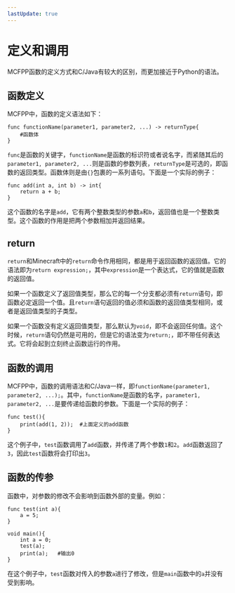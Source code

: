 ```yaml
---
lastUpdate: true
---
```


# 定义和调用

MCFPP函数的定义方式和C/Java有较大的区别，而更加接近于Python的语法。

## 函数定义

MCFPP中，函数的定义语法如下：

```mcfpp
func functionName(parameter1, parameter2, ...) -> returnType{
    #函数体
}
```

`func`是函数的关键字，`functionName`是函数的标识符或者说名字，而紧随其后的`parameter1, parameter2, ...`则是函数的参数列表，`returnType`是可选的，即函数的返回类型。函数体则是由`{}`包裹的一系列语句。下面是一个实际的例子：

```mcfpp
func add(int a, int b) -> int{
    return a + b;
}
```

这个函数的名字是`add`，它有两个整数类型的参数`a`和`b`，返回值也是一个整数类型。这个函数的作用是把两个参数相加并返回结果。

## return

`return`和Minecraft中的`return`命令作用相同，都是用于返回函数的返回值。它的语法即为`return expression;`，其中`expression`是一个表达式，它的值就是函数的返回值。

如果一个函数定义了返回值类型，那么它的每一个分支都必须有`return`语句，即函数必定返回一个值。且`return`语句返回的值必须和函数的返回值类型相同，或者是返回值类型的子类型。

如果一个函数没有定义返回值类型，那么默认为`void`，即不会返回任何值。这个时候，`return`语句仍然是可用的，但是它的语法变为`return;`，即不带任何表达式。它将会起到立刻终止函数运行的作用。

## 函数的调用

MCFPP中，函数的调用语法和C/Java一样，即`functionName(parameter1, parameter2, ...);`。其中，`functionName`是函数的名字，`parameter1, parameter2, ...`是要传递给函数的参数。下面是一个实际的例子：

```mcfpp
func test(){
    print(add(1, 2));  #上面定义的add函数
}
```

这个例子中，`test`函数调用了`add`函数，并传递了两个参数`1`和`2`。`add`函数返回了`3`，因此`test`函数将会打印出`3`。

## 函数的传参

函数中，对参数的修改不会影响到函数外部的变量。例如：

```mcfpp
func test(int a){
    a = 5;
}

void main(){
    int a = 0;
    test(a);
    print(a);   #输出0
}
```

在这个例子中，`test`函数对传入的参数`a`进行了修改，但是`main`函数中的`a`并没有受到影响。
